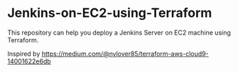 # Jenkins-on-EC2-using-Terraform
This repository can help you deploy a Jenkins Server on EC2 machine using Terraform.

Inspired by https://medium.com/@nylover85/terraform-aws-cloud9-14001622e6db
